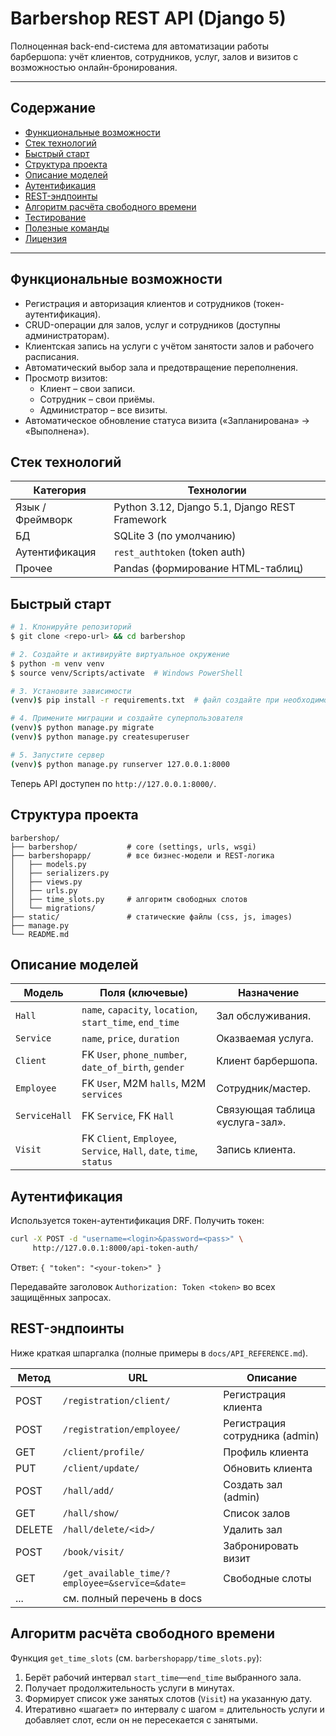 # Barbershop REST API (Django 5)

Полноценная back-end-система для автоматизации работы барбершопа: учёт клиентов, сотрудников, услуг, залов и визитов с возможностью онлайн-бронирования.

---

## Содержание
* [Функциональные возможности](#функциональные-возможности)
* [Стек технологий](#стек-технологий)
* [Быстрый старт](#быстрый-старт)
* [Структура проекта](#структура-проекта)
* [Описание моделей](#описание-моделей)
* [Аутентификация](#аутентификация)
* [REST-эндпоинты](#rest-эндпоинты)
* [Алгоритм расчёта свободного времени](#алгоритм-расчёта-свободного-времени)
* [Тестирование](#тестирование)
* [Полезные команды](#полезные-команды)
* [Лицензия](#лицензия)

---

## Функциональные возможности
* Регистрация и авторизация клиентов и сотрудников (токен-аутентификация).
* CRUD-операции для залов, услуг и сотрудников (доступны администраторам).
* Клиентская запись на услуги с учётом занятости залов и рабочего расписания.
* Автоматический выбор зала и предотвращение переполнения.
* Просмотр визитов:
  * Клиент – свои записи.
  * Сотрудник – свои приёмы.
  * Администратор – все визиты.
* Автоматическое обновление статуса визита («Запланирована» → «Выполнена»).

## Стек технологий
| Категория             | Технологии                                   |
|-----------------------|----------------------------------------------|
| Язык / Фреймворк      | Python 3.12, Django 5.1, Django REST Framework |
| БД                    | SQLite 3 (по умолчанию)                      |
| Аутентификация        | `rest_authtoken` (token auth)                |
| Прочее                | Pandas (формирование HTML-таблиц)            |

## Быстрый старт
```bash
# 1. Клонируйте репозиторий
$ git clone <repo-url> && cd barbershop

# 2. Создайте и активируйте виртуальное окружение
$ python -m venv venv
$ source venv/Scripts/activate  # Windows PowerShell

# 3. Установите зависимости
(venv)$ pip install -r requirements.txt  # файл создайте при необходимости

# 4. Примените миграции и создайте суперпользователя
(venv)$ python manage.py migrate
(venv)$ python manage.py createsuperuser

# 5. Запустите сервер
(venv)$ python manage.py runserver 127.0.0.1:8000
```
Теперь API доступен по `http://127.0.0.1:8000/`.

## Структура проекта
```
barbershop/
├── barbershop/           # core (settings, urls, wsgi)
├── barbershopapp/        # все бизнес-модели и REST-логика
│   ├── models.py
│   ├── serializers.py
│   ├── views.py
│   ├── urls.py
│   ├── time_slots.py     # алгоритм свободных слотов
│   └── migrations/
├── static/               # статические файлы (css, js, images)
├── manage.py
└── README.md             
```

## Описание моделей
| Модель       | Поля (ключевые) | Назначение |
|--------------|-----------------|------------|
| `Hall`       | `name`, `capacity`, `location`, `start_time`, `end_time` | Зал обслуживания.
| `Service`    | `name`, `price`, `duration` | Оказваемая услуга.
| `Client`     | FK `User`, `phone_number`, `date_of_birth`, `gender` | Клиент барбершопа.
| `Employee`   | FK `User`, M2M `halls`, M2M `services` | Сотрудник/мастер.
| `ServiceHall`| FK `Service`, FK `Hall` | Связующая таблица «услуга-зал».
| `Visit`      | FK `Client`, `Employee`, `Service`, `Hall`, `date`, `time`, `status` | Запись клиента.



## Аутентификация
Используется токен-аутентификация DRF. Получить токен:
```bash
curl -X POST -d "username=<login>&password=<pass>" \
     http://127.0.0.1:8000/api-token-auth/
```
Ответ: `{ "token": "<your-token>" }`

Передавайте заголовок `Authorization: Token <token>` во всех защищённых запросах.

## REST-эндпоинты
Ниже краткая шпаргалка (полные примеры в `docs/API_REFERENCE.md`).

| Метод | URL | Описание |
|-------|-----|----------|
| POST | `/registration/client/` | Регистрация клиента |
| POST | `/registration/employee/` | Регистрация сотрудника (admin) |
| GET  | `/client/profile/` | Профиль клиента |
| PUT  | `/client/update/` | Обновить клиента |
| POST | `/hall/add/` | Создать зал (admin) |
| GET  | `/hall/show/` | Список залов |
| DELETE | `/hall/delete/<id>/` | Удалить зал |
| POST | `/book/visit/` | Забронировать визит |
| GET  | `/get_available_time/?employee=&service=&date=` | Свободные слоты |
| ...  | см. полный перечень в docs |

## Алгоритм расчёта свободного времени
Функция `get_time_slots` (см. `barbershopapp/time_slots.py`):
1. Берёт рабочий интервал `start_time`—`end_time` выбранного зала.
2. Получает продолжительность услуги в минутах.
3. Формирует список уже занятых слотов (`Visit`) на указанную дату.
4. Итеративно «шагает» по интервалу с шагом = длительность услуги и добавляет слот, если он не пересекается с занятыми.



